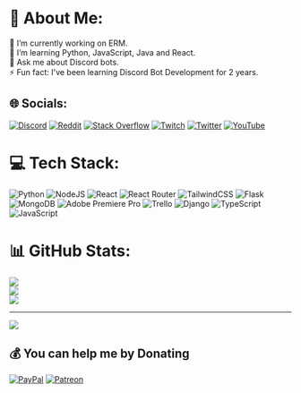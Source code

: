 # 💫 About Me:
🔭 I’m currently working on ERM.<br>🌱 I’m learning Python, JavaScript, Java and React.<br>💬 Ask me about Discord bots.<br>⚡ Fun fact: I've been learning Discord Bot Development for 2 years.


## 🌐 Socials:
[![Discord](https://img.shields.io/badge/Discord-%237289DA.svg?logo=discord&logoColor=white)](htttps://discord.gg/erm) [![Reddit](https://img.shields.io/badge/Reddit-%23FF4500.svg?logo=Reddit&logoColor=white)](https://reddit.com/user/MikeyRLSwitch) [![Stack Overflow](https://img.shields.io/badge/-Stackoverflow-FE7A16?logo=stack-overflow&logoColor=white)](https://stackoverflow.com/users/14820205) [![Twitch](https://img.shields.io/badge/Twitch-%239146FF.svg?logo=Twitch&logoColor=white)](https://twitch.tv/mikeyusersrec) [![Twitter](https://img.shields.io/badge/Twitter-%231DA1F2.svg?logo=Twitter&logoColor=white)](https://twitter.com/i_iMikey) [![YouTube](https://img.shields.io/badge/YouTube-%23FF0000.svg?logo=YouTube&logoColor=white)](https://youtube.com/c/UCj8LeM_gSoUU_V89cS992Lg) 

# 💻 Tech Stack:
![Python](https://img.shields.io/badge/python-3670A0?style=for-the-badge&logo=python&logoColor=ffdd54) ![NodeJS](https://img.shields.io/badge/node.js-6DA55F?style=for-the-badge&logo=node.js&logoColor=white) ![React](https://img.shields.io/badge/react-%2320232a.svg?style=for-the-badge&logo=react&logoColor=%2361DAFB) ![React Router](https://img.shields.io/badge/React_Router-CA4245?style=for-the-badge&logo=react-router&logoColor=white) ![TailwindCSS](https://img.shields.io/badge/tailwindcss-%2338B2AC.svg?style=for-the-badge&logo=tailwind-css&logoColor=white) ![Flask](https://img.shields.io/badge/flask-%23000.svg?style=for-the-badge&logo=flask&logoColor=white) ![MongoDB](https://img.shields.io/badge/MongoDB-%234ea94b.svg?style=for-the-badge&logo=mongodb&logoColor=white) ![Adobe Premiere Pro](https://img.shields.io/badge/Adobe%20Premiere%20Pro-9999FF.svg?style=for-the-badge&logo=Adobe%20Premiere%20Pro&logoColor=white) ![Trello](https://img.shields.io/badge/Trello-%23026AA7.svg?style=for-the-badge&logo=Trello&logoColor=white) ![Django](https://img.shields.io/badge/django-%23092E20.svg?style=for-the-badge&logo=django&logoColor=white) ![TypeScript](https://img.shields.io/badge/typescript-%23007ACC.svg?style=for-the-badge&logo=typescript&logoColor=white) ![JavaScript](https://img.shields.io/badge/javascript-%23323330.svg?style=for-the-badge&logo=javascript&logoColor=%23F7DF1E)
# 📊 GitHub Stats:
![](https://github-readme-stats.vercel.app/api?username=MikeyUsersREC&theme=onedark&hide_border=false&include_all_commits=true&count_private=true)<br/>
![](https://github-readme-streak-stats.herokuapp.com/?user=MikeyUsersREC&theme=onedark&hide_border=false)<br/>
![](https://github-readme-stats.vercel.app/api/top-langs/?username=MikeyUsersREC&theme=onedark&hide_border=false&include_all_commits=true&count_private=true&layout=compact)

---
[![](https://visitcount.itsvg.in/api?id=MikeyUsersREC&icon=2&color=11)](https://visitcount.itsvg.in)

  ## 💰 You can help me by Donating
  [![PayPal](https://img.shields.io/badge/PayPal-00457C?style=for-the-badge&logo=paypal&logoColor=white)](https://paypal.me/ermcorp) [![Patreon](https://img.shields.io/badge/Patreon-F96854?style=for-the-badge&logo=patreon&logoColor=white)](https://patreon.com/ermbot) 

  
